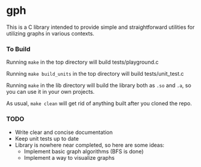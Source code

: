 # gph

This is a C library intended to provide simple and straightforward utilities for utilizing graphs in various contexts.

### To Build

Running `make` in the top directory will build tests/playground.c

Running `make build_units` in the top directory will build tests/unit_test.c

Running `make` in the lib directory will build the library both as `.so` and `.a`, so you can use it in your own projects.

As usual, `make clean` will get rid of anything built after you cloned the repo.

### TODO

* Write clear and concise documentation
* Keep unit tests up to date
* Library is nowhere near completed, so here are some ideas:
    - Implement basic graph algorithms (BFS is done)
    - Implement a way to visualize graphs

